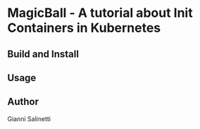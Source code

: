 # MagicBall - A tutorial about Init Containers in Kubernetes

## Build and Install

## Usage

## Author
Gianni Salinetti
